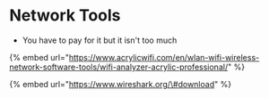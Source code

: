 # Network Tools

* You have to pay for it but it isn't too much

{% embed url="https://www.acrylicwifi.com/en/wlan-wifi-wireless-network-software-tools/wifi-analyzer-acrylic-professional/" %}

{% embed url="https://www.wireshark.org/\#download" %}



